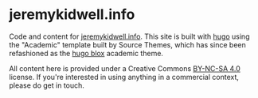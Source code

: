 # jeremykidwell.info

 Code and content for [jeremykidwell.info](https://jeremykidwell.info). This site is built with [hugo](https://gohugo.io/) using the "Academic" template built by Source Themes, which has since been refashioned as the [hugo blox](https://github.com/HugoBlox/theme-academic-cv) academic theme.

 All content here is provided under a Creative Commons [BY-NC-SA 4.0](https://creativecommons.org/licenses/by-nc-sa/4.0/) license. If you're interested in using anything in a commercial context, please do get in touch.